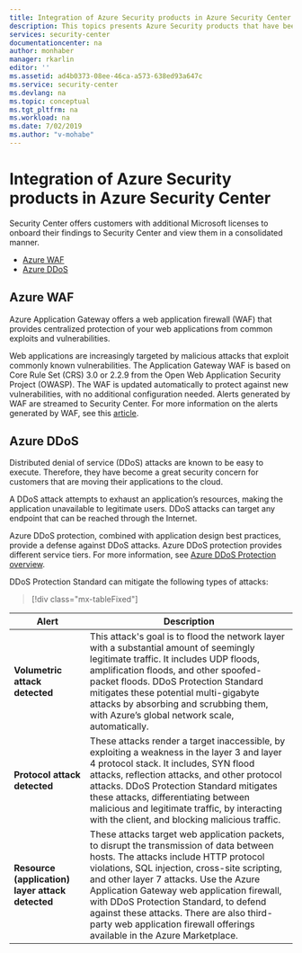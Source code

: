 ```yaml
---
title: Integration of Azure Security products in Azure Security Center| Microsoft Docs
description: This topics presents Azure Security products that have been integrated with Azure Security Center.
services: security-center
documentationcenter: na
author: monhaber
manager: rkarlin
editor: ''
ms.assetid: ad4b0373-08ee-46ca-a573-638ed93a647c
ms.service: security-center
ms.devlang: na
ms.topic: conceptual
ms.tgt_pltfrm: na
ms.workload: na
ms.date: 7/02/2019
ms.author: "v-mohabe"
---
```

# Integration of Azure Security products in Azure Security Center

Security Center offers customers with additional Microsoft licenses to onboard their findings to Security Center and view them in a consolidated manner.

* [Azure WAF](#azure-waf)
* [Azure DDoS](#azure-ddos)

## Azure WAF <a name="azure-waf"></a>

Azure Application Gateway offers a web application firewall (WAF) that provides centralized protection of your web applications from common exploits and vulnerabilities.

Web applications are increasingly targeted by malicious attacks that exploit commonly known vulnerabilities. The Application Gateway WAF is based on Core Rule Set (CRS) 3.0 or 2.2.9 from the Open Web Application Security Project (OWASP). The WAF is updated automatically to protect against new vulnerabilities, with no additional configuration needed. Alerts generated by WAF are streamed to Security Center. For more information on the alerts generated by WAF, see this [article](https://docs.microsoft.com/azure/application-gateway/application-gateway-crs-rulegroups-rules?tabs=owasp3#crs911).

## Azure DDoS <a name="azure-ddos"></a>

Distributed denial of service (DDoS) attacks are known to be easy to execute. Therefore, they have become a great security concern for customers that are moving their applications to the cloud. 

A DDoS attack attempts to exhaust an application’s resources, making the application unavailable to legitimate users. DDoS attacks can target any endpoint that can be reached through the Internet.

Azure DDoS protection, combined with application design best practices, provide a defense against DDoS attacks. Azure DDoS protection provides different service tiers. For more information, see [Azure DDoS Protection overview](https://docs.microsoft.com/azure/virtual-network/ddos-protection-overview).

DDoS Protection Standard can mitigate the following types of attacks:

> [!div class="mx-tableFixed"]

|Alert|Description|
|---|---|
|**Volumetric attack detected**|This attack's goal is to flood the network layer with a substantial amount of seemingly legitimate traffic. It includes UDP floods, amplification floods, and other spoofed-packet floods. DDoS Protection Standard mitigates these potential multi-gigabyte attacks by absorbing and scrubbing them, with Azure’s global network scale, automatically.|
|**Protocol attack detected**|These attacks render a target inaccessible, by exploiting a weakness in the layer 3 and layer 4 protocol stack. It includes, SYN flood attacks, reflection attacks, and other protocol attacks. DDoS Protection Standard mitigates these attacks, differentiating between malicious and legitimate traffic, by interacting with the client, and blocking malicious traffic.|
|**Resource (application) layer attack detected**|These attacks target web application packets, to disrupt the transmission of data between hosts. The attacks include HTTP protocol violations, SQL injection, cross-site scripting, and other layer 7 attacks. Use the Azure Application Gateway web application firewall, with DDoS Protection Standard, to defend against these attacks. There are also third-party web application firewall offerings available in the Azure Marketplace.|
